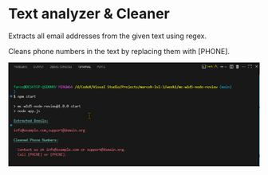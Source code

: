 # Text analyzer & Cleaner

Extracts all email addresses from the given text using regex.

Cleans phone numbers in the text by replacing them with [PHONE].

![npm start](node-review.png)